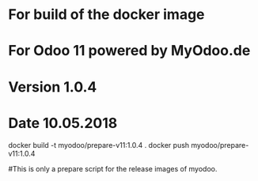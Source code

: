 # For build of the docker image
# For Odoo 11 powered by MyOdoo.de
# Version 1.0.4
# Date 10.05.2018
docker build -t myodoo/prepare-v11:1.0.4 .
docker push myodoo/prepare-v11:1.0.4

#This is only a prepare script for the release images of myodoo.
